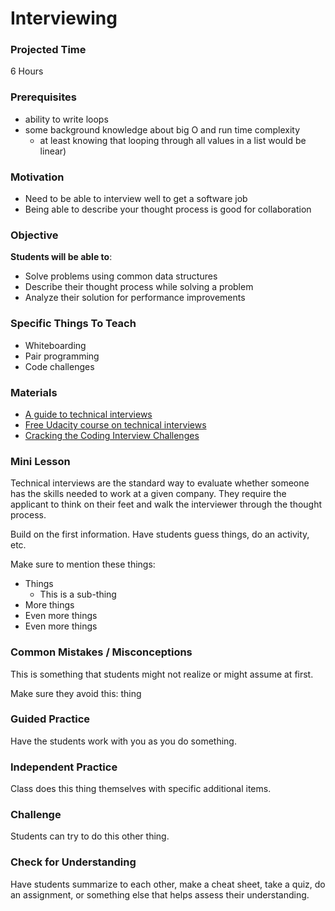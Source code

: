 
# Interviewing

### Projected Time
6 Hours

### Prerequisites

* ability to write loops
* some background knowledge about big O and run time complexity 
  * at least knowing that looping through all values in a list would be linear)

### Motivation

- Need to be able to interview well to get a software job
- Being able to describe your thought process is good for collaboration

### Objective
**Students will be able to**:
- Solve problems using common data structures
- Describe their thought process while solving a problem
- Analyze their solution for performance improvements

### Specific Things To Teach
- Whiteboarding
- Pair programming
- Code challenges

### Materials

- [A guide to technical interviews](https://medium.com/@nickciubotariu/ace-the-coding-interview-every-time-d169ce1fd3fc)
- [Free Udacity course on technical interviews](https://classroom.udacity.com/courses/ud513)
- [Cracking the Coding Interview Challenges](https://www.hackerrank.com/domains/tutorials/cracking-the-coding-interview)

### Mini Lesson

Technical interviews are the standard way to evaluate whether someone has the skills needed to work at a given company.  They require the applicant to think on their feet and walk the interviewer through the thought process.






Build on the first information. Have students guess things, do an activity, etc.

Make sure to mention these things:
- Things
	- This is a sub-thing
- More things
- Even more things
- Even more things


### Common Mistakes / Misconceptions

This is something that students might not realize or might assume at first.

Make sure they avoid this: thing


### Guided Practice

Have the students work with you as you do something.


### Independent Practice

Class does this thing themselves with specific additional items.


### Challenge

Students can try to do this other thing.


### Check for Understanding

Have students summarize to each other, make a cheat sheet, take a quiz, do an assignment, or something else that helps assess their understanding.
